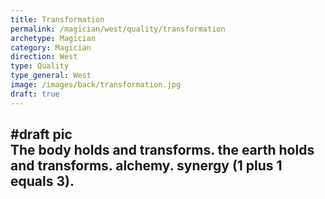```yaml
---
title: Transformation
permalink: /magician/west/quality/transformation
archetype: Magician
category: Magician
direction: West
type: Quality
type_general: West
image: /images/back/transformation.jpg
draft: true
---
```

#draft pic  
The body holds and transforms. the earth holds and transforms. alchemy. synergy (1 plus 1 equals 3). 
---
